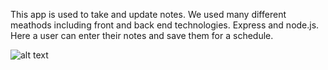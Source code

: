 
This app is used to take and update notes. We used many different meathods including front and back end technologies. Express and node.js.  Here a user can enter their notes and save them for a schedule.

![alt text](http://url/to/img.png)




